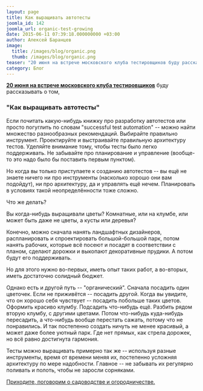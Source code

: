 ```yaml
---
layout: page
title: Как выращивать автотесты
joomla_id: 142
joomla_url: organic-test-growing
date: 2015-06-11 07:39:18.000000000 +03:00
author: Алексей Баранцев
image:
  title: /images/blog/organic.png
  thumb: /images/blog/organic.png
teaser: "20 июня на встрече московского клуба тестировщиков буду рассказывать о том, \"Как выращивать автотесты\". Приходите, поговорим о садоводстве и огородничестве."
category: Блог
---
```

<p><strong><a href="http://testing-club.ru/?p=380">20 июня на встрече московского клуба тестировщиков</a></strong> буду рассказывать о том,</p>
<h3><strong>"Как выращивать автотесты"</strong></h3>
<p>Если почитать какую-нибудь книжку про разработку автотестов или просто погуглить по словам "successful test automation" -- можно найти множество разнообразных рекомендаций. Выбирайте правильно инструмент. Проектируйте и выстраивайте правильную архитектуру тестов. Уделяйте внимание тому, чтобы тесты было легко поддерживать. Не забывайте про планирование и управление (вообще-то это надо было бы поставить первым пунктом).</p>
<p>Но когда вы только приступаете к созданию автотестов -- вы ещё не знаете ничего ни про инструменты (насколько хорошо они вам подойдут), ни про архитектуру, да и управлять ещё нечем. Планировать в условиях такой неопределённости тоже сложно.</p>
<p>Что же делать?</p>
<p>Вы когда-нибудь выращивали цветы? Комнатные, или на клумбе, или может быть даже не цветы, а кусты или деревья?</p>
<p>Конечно, можно сначала нанять ландшафтных дизайнеров, распланировать и спроектировать большой-большой парк, потом нанять рабочих, которые всё посеют и посадят в соответствии с планом, сделают дорожки и выкопают декоративные прудики. А потом будут его поддерживать.</p>
<p>Но для этого нужно во-первых, иметь опыт таких работ, а во-вторых, иметь достаточно солидный бюджет.</p>
<p>Однако есть и другой путь -- "органический". Сначала посадить один цветочек. Если не приживётся -- посадить другой. Когда вы увидите, что он хорошо себя чувствует -- посадить побольше таких цветов. Оформить красиво клумбу. Подсадить что-нибудь ещё. Разбить рядом вторую клумбу, с другими цветами. Потом что-нибудь куда-нибудь пересадить, а что-нибудь вообще перестать сажать, потому что не понравились. И так постепенно создать ничуть не менее красивый, а может даже более уютный парк. Где нет прямых, как стрела дорожек, но всё равно достигнута гармония.</p>
<p>Тесты можно выращивать примерно так же -- используя разные инструменты, время от времени меняя их, постепенно усложняя архитектуру по мере надобности. Главное -- не забывать их регулярно поливать и полоть, чтобы не заросли сорняками.</p>
<p><a href="http://testing-club.ru/?p=380">Приходите, поговорим о садоводстве и огородничестве.</a></p>
